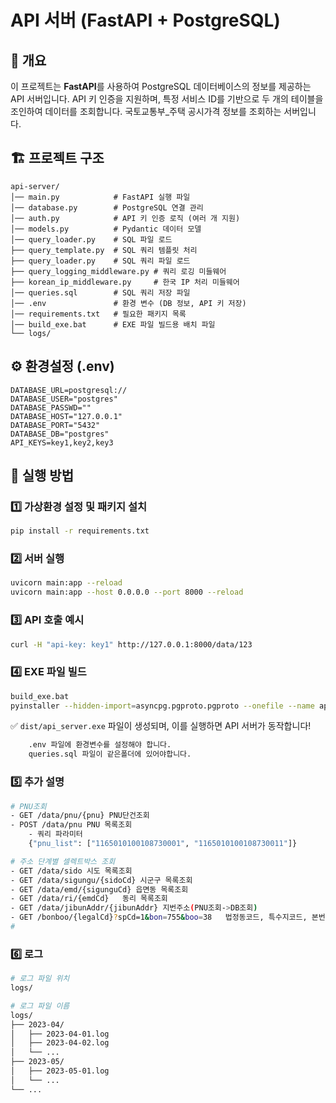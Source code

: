 # API 서버 (FastAPI + PostgreSQL)

## 📌 개요
이 프로젝트는 **FastAPI**를 사용하여 PostgreSQL 데이터베이스의 정보를 제공하는 API 서버입니다.
API 키 인증을 지원하며, 특정 서비스 ID를 기반으로 두 개의 테이블을 조인하여 데이터를 조회합니다.
국토교통부_주택 공시가격 정보를 조회하는 서버입니다.

## 🏗️ 프로젝트 구조
```
api-server/
│── main.py            # FastAPI 실행 파일
│── database.py        # PostgreSQL 연결 관리
│── auth.py            # API 키 인증 로직 (여러 개 지원)
│── models.py          # Pydantic 데이터 모델
│── query_loader.py    # SQL 파일 로드
├── query_template.py  # SQL 쿼리 템플릿 처리
├── query_loader.py    # SQL 쿼리 파일 로드
├── query_logging_middleware.py # 쿼리 로깅 미들웨어
├── korean_ip_middleware.py     # 한국 IP 처리 미들웨어
│── queries.sql        # SQL 쿼리 저장 파일
│── .env               # 환경 변수 (DB 정보, API 키 저장)
│── requirements.txt   # 필요한 패키지 목록
│── build_exe.bat      # EXE 파일 빌드용 배치 파일
└── logs/
```

## ⚙️ 환경설정 (.env)
```
DATABASE_URL=postgresql://
DATABASE_USER="postgres"
DATABASE_PASSWD=""
DATABASE_HOST="127.0.0.1"
DATABASE_PORT="5432"
DATABASE_DB="postgres"
API_KEYS=key1,key2,key3
```

## 🚀 실행 방법

### 1️⃣ 가상환경 설정 및 패키지 설치
```sh
pip install -r requirements.txt
```

### 2️⃣ 서버 실행
```sh
uvicorn main:app --reload
uvicorn main:app --host 0.0.0.0 --port 8000 --reload
```

### 3️⃣ API 호출 예시
```sh
curl -H "api-key: key1" http://127.0.0.1:8000/data/123
```

### 4️⃣ EXE 파일 빌드
```sh
build_exe.bat
pyinstaller --hidden-import=asyncpg.pgproto.pgproto --onefile --name api_server main.py
```

✅ `dist/api_server.exe` 파일이 생성되며, 이를 실행하면 API 서버가 동작합니다!
```sh
    .env 파일에 환경변수를 설정해야 합니다.
    queries.sql 파일이 같은폴더에 있어야합니다.
```

### 5️⃣ 추가 설명
```sh
# PNU조회
- GET /data/pnu/{pnu} PNU단건조회
- POST /data/pnu PNU 목록조회
    - 쿼리 파라미터
    {"pnu_list": ["1165010100108730001", "1165010100108730011"]}

# 주소 단계별 셀렉트박스 조회
- GET /data/sido 시도 목록조회
- GET /data/sigungu/{sidoCd} 시군구 목록조회
- GET /data/emd/{sigunguCd} 읍면동 목록조회
- GET /data/ri/{emdCd}   동리 목록조회
- GET /data/jibunAddr/{jibunAddr} 지번주소(PNU조회->DB조회)
- GET /bonboo/{legalCd}?spCd=1&bon=755&boo=38   법정동코드, 특수지코드, 본번, 부번
#
```
### 6️⃣ 로그
```sh
# 로그 파일 위치
logs/

# 로그 파일 이름
logs/
├── 2023-04/
│   ├── 2023-04-01.log
│   ├── 2023-04-02.log
│   └── ...
├── 2023-05/
│   ├── 2023-05-01.log
│   └── ...
└── ...
```
